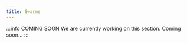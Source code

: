 ```yaml
---
title: Swarms
---
```


:::info COMING SOON
We are currently working on this section. Coming soon...
:::
